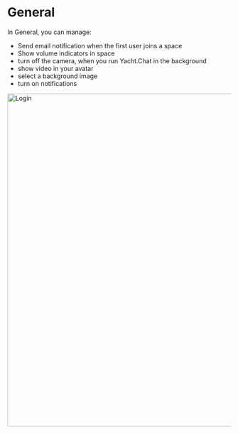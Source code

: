 

# General

In General, you can manage:
- Send email notification when the first user joins a space
- Show volume indicators in space
- turn off the camera, when you run Yacht.Chat in the background
- show video in your avatar
- select a background image
- turn on notifications

<img alt="Login" src="/img/docs/SettingsGeneral.png" width="750"/>